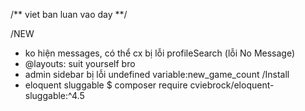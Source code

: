 /** viet ban luan vao day **/

/NEW
+ ko hiện messages, có thể cx bị lỗi profileSearch (lỗi No Message)
+ @layouts: suit yourself bro
+ admin sidebar bị lỗi undefined variable:new_game_count
/Install
+ eloquent sluggable $ composer require cviebrock/eloquent-sluggable:^4.5


